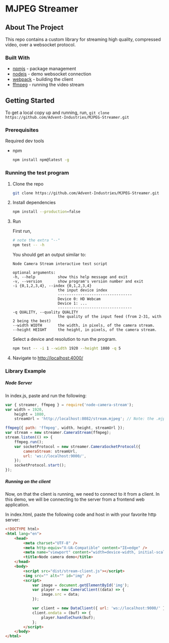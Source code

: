 # MJPEG Streamer

## About The Project

This repo contains a custom library for streaming high quality, compressed video, over a websocket protocol.

### Built With

-   [npmjs](https://www.npmjs.com/) - package management
-   [nodejs](https://nodejs.org/en/) - demo websocket connection
-   [webpack](https://crossbar.io/) - building the client
-   [ffmpeg](https://www.ffmpeg.org/) - running the video stream

## Getting Started

To get a local copy up and running, run, `git clone https://github.com/Advent-Industries/MJPEG-Streamer.git`

### Prerequisites

Required dev tools

-   npm

    ```sh
    npm install npm@latest -g
    ```

### Running the test program

1.  Clone the repo
    ```sh
    git clone https://github.com/Advent-Industries/MJPEG-Streamer.git
    ```
2.  Install dependencies

    ```sh
    npm install --production=false
    ```

3.  Run

    First run,

    ```sh
    # note the extra "--"
    npm test -- -h
    ```

    You should get an output similar to:

    ```
    Node Camera Stream interactive test script

    optional arguments:
    -h, --help          show this help message and exit
    -v, --version       show program's version number and exit
    -i {0,1,2,3,4}, --index {0,1,2,3,4}
                        the input device index
                        ---------------------------------
                        Device 0: HD Webcam
                        Device 1: ...
                        ---------------------------------
    -q QUALITY, --quality QUALITY
                        the quality of the input feed (from 2-31, with 2 being the best)
    --width WIDTH       the width, in pixels, of the camera stream.
    --height HEIGHT     the height, in pixels, of the camera stream.

    ```

    Select a device and resolution to run the program.

    ```sh
    npm test -- -i 1 --width 1920 --height 1080 -q 5
    ```

4.  Navigate to [http://localhost:4000/](http://localhost:4000/)

### Library Example

##### Node Server

In index.js, paste and run the following:

```js
var { streamer, ffmpeg } = require('node-camera-stream');
var width = 1920,
    height = 1080,
    streamUrl = 'http://localhost:8082/stream.mjpeg'; // Note: the .mjpeg extension is not necessary

ffmpeg({ path: 'ffmpeg', width, height, streamUrl });
var stream = new streamer.CameraStream(ffmpeg);
stream.listen(() => {
    ffmpeg.run();
    var socketProtocol = new streamer.CameraSocketProtocol({
        cameraStream: streamUrl,
        url: 'ws://localhost:9000/',
    });
    socketProtocol.start();
});
```

##### Running on the client

Now, on that the client is running, we need to connect to it from a client.
In this demo, we will be connecting to the server from a frontend web application.

In index.html, paste the following code and host in with your favorite http server:

```html
<!DOCTYPE html>
<html lang="en">
    <head>
        <meta charset="UTF-8" />
        <meta http-equiv="X-UA-Compatible" content="IE=edge" />
        <meta name="viewport" content="width=device-width, initial-scale=1.0" />
        <title>Node camera demo</title>
    </head>
    <body>
        <script src="dist/stream-client.js"></script>
        <img src="" alt="" id="img" />
        <script>
            var image = document.getElementById('img');
            var player = new CameraClient((data) => {
                image.src = data;
            });

            var client = new DataClient({ url: 'ws://localhost:9000/' });
            client.ondata = (buf) => {
                player.handleChunk(buf);
            };
        </script>
    </body>
</html>
```
